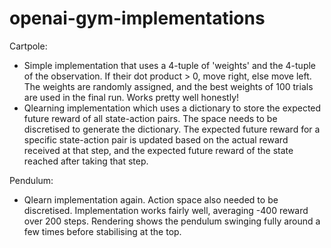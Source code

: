 # openai-gym-implementations
Cartpole:
  - Simple implementation that uses a 4-tuple of 'weights' and the 4-tuple of the observation. If their dot product > 0, move right, else move left. The weights are randomly assigned, and the best weights of 100 trials are used in the final run. Works pretty well honestly!
  - Qlearning implementation which uses a dictionary to store the expected future reward of all state-action pairs. The space needs to be discretised to generate the dictionary. The expected future reward for a specific state-action pair is updated based on the actual reward received at that step, and the expected future reward of the state reached after taking that step. 

Pendulum:
- Qlearn implementation again. Action space also needed to be discretised. Implementation works fairly well, averaging -400 reward over 200 steps. Rendering shows the pendulum swinging fully around a few times before stabilising at the top. 
